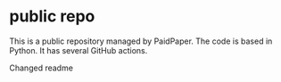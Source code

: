 # public repo

This is a public repository managed by PaidPaper. The code is based in Python. It has several GitHub actions.

Changed readme
